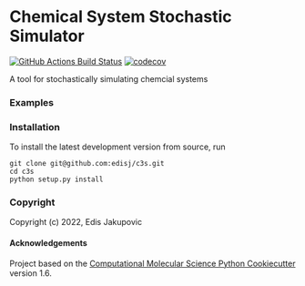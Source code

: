 Chemical System Stochastic Simulator
==============================
[//]: # (Badges)
[![GitHub Actions Build Status](https://github.com/edisj/c3s/workflows/CI/badge.svg)](https://github.com/edisj/c3s/actions?query=workflow%3ACI)
[![codecov](https://codecov.io/gh/edisj/TODO/branch/master/graph/badge.svg)](https://codecov.io/gh/edisj/TODO/branch/master)


A tool for stochastically simulating chemcial systems


### Examples


### Installation

To install the latest development version from source, run

```
git clone git@github.com:edisj/c3s.git
cd c3s
python setup.py install
```


### Copyright

Copyright (c) 2022, Edis Jakupovic


#### Acknowledgements
 
Project based on the 
[Computational Molecular Science Python Cookiecutter](https://github.com/molssi/cookiecutter-cms) version 1.6.
